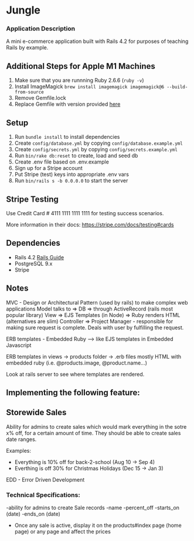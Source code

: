 # Jungle
### Application Description
A mini e-commerce application built with Rails 4.2 for purposes of teaching Rails by example.

## Additional Steps for Apple M1 Machines

1. Make sure that you are runnning Ruby 2.6.6 (`ruby -v`)
1. Install ImageMagick `brew install imagemagick imagemagick@6 --build-from-source`
2. Remove Gemfile.lock
3. Replace Gemfile with version provided [here](https://gist.githubusercontent.com/FrancisBourgouin/831795ae12c4704687a0c2496d91a727/raw/ce8e2104f725f43e56650d404169c7b11c33a5c5/Gemfile)

## Setup

1. Run `bundle install` to install dependencies
2. Create `config/database.yml` by copying `config/database.example.yml`
3. Create `config/secrets.yml` by copying `config/secrets.example.yml`
4. Run `bin/rake db:reset` to create, load and seed db
5. Create .env file based on .env.example
6. Sign up for a Stripe account
7. Put Stripe (test) keys into appropriate .env vars
8. Run `bin/rails s -b 0.0.0.0` to start the server

## Stripe Testing

Use Credit Card # 4111 1111 1111 1111 for testing success scenarios.

More information in their docs: <https://stripe.com/docs/testing#cards>

## Dependencies

* Rails 4.2 [Rails Guide](http://guides.rubyonrails.org/v4.2/)
* PostgreSQL 9.x
* Stripe


## Notes
MVC - Design or Architectural Pattern (used by rails) to make complex web applications
Model talks to  => DB => through ActiveRecord (rails most popular library)
View            => EJS Templates (in Node) => Ruby renders HTML (alternatives are slim)
Controller      => Project Manager - responsible for making sure request is complete. Deals with user by fulfilling the request. 

ERB templates - Embedded Ruby --> like EJS templates in Embedded Javascript

ERB templates in views -> products folder -> .erb files mostly HTML with embedded ruby (i.e. @products.image, @product.name...)
 
Look at rails server to see where templates are rendered.

## Implementing the following feature:
## Storewide Sales
Ability for admins to create sales which would mark everything in the sotre x% off, for a certain amount of time.
They should be able to create sales date ranges.

Examples:
- Everything is 10% off for back-2-school (Aug 10 -> Sep 4)
- Everthing is off 30% for Christmas Holidays (Dec 15 -> Jan 3)

EDD - Error Driven Development

### Technical Specifications:
-ability for admins to create Sale records
-name
-percent_off
-starts_on (date)
-ends_on (date)
- Once any sale is active, display it on the products#index page (home page) or any page and affect the prices

